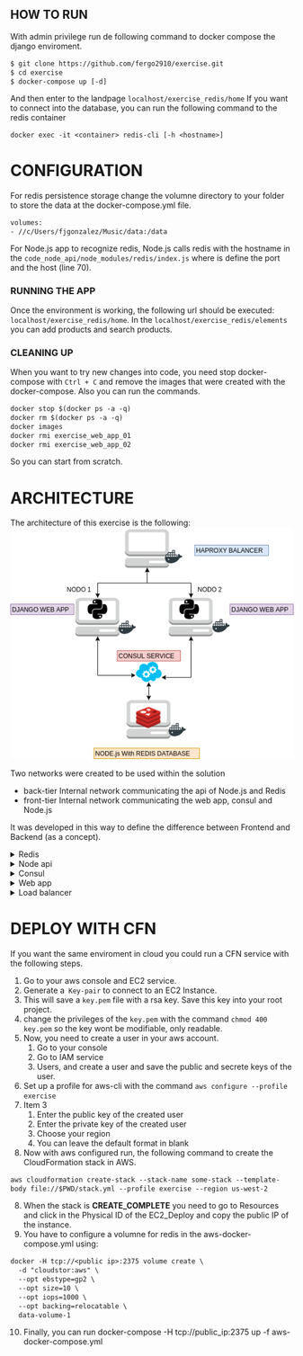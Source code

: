 ## HOW TO RUN
With admin privilege run de following command to docker compose the django enviroment.
```
$ git clone https://github.com/fergo2910/exercise.git
$ cd exercise
$ docker-compose up [-d]
```
And then enter to the landpage `localhost/exercise_redis/home`
If you want to connect into the database, you can run the following command to the redis container
```
docker exec -it <container> redis-cli [-h <hostname>]
```

# CONFIGURATION
For redis persistence storage change the volumne directory to your folder to store the data at the docker-compose.yml file.
```
volumes:
- //c/Users/fjgonzalez/Music/data:/data
```
For Node.js app to recognize redis, Node.js calls redis with the hostname in the  `code_node_api/node_modules/redis/index.js` where is define the port and the host (line 70).

### RUNNING THE APP
Once the environment is working, the following url should be executed: `localhost/exercise_redis/home`.
In the `localhost/exercise_redis/elements` you can add products and search products.

### CLEANING UP
When you want to try new changes into code, you need stop docker-compose with `Ctrl + C` and remove the images that were created with the docker-compose.
Also you can run the commands.
```
docker stop $(docker ps -a -q)
docker rm $(docker ps -a -q)
docker images
docker rmi exercise_web_app_01
docker rmi exercise_web_app_02
```
So you can start from scratch.

# ARCHITECTURE
The architecture of this exercise is the following:
![ARCHITECTURE](exercise.png?raw=true "ARCHITECTURE")

Two networks were created to be used within the solution
- back-tier
  Internal network communicating the api of Node.js and Redis
- front-tier
  Internal network communicating the web app, consul and Node.js

It was developed in this way to define the difference between Frontend and Backend (as a concept).  

<details>
  <summary>Redis</summary>
  <p>Images: redis:latest</p>
  <p>Using its default configuration and storing information persistently outside the container.</p>
  <p>Hostname within back-tier network: 'redis'</p>
  <p>Visible port for tests: 6379</p>
</details>

<details>
  <summary>Node api</summary>
  <p>Image: node:latest</p>
  <p>Generator of api as REST server and storage in Redis, self registration of services to consul when the container starts.</p>
  <p>Hostname within back-tier network: 'node_api'</p>
  <p>Visible port for test: 7000</p>
</details>

<details>
  <summary>Consul</summary>
  <p>Image: consul:latest</p>
  <p>Service check and service provider for web app and api communication. Shows and provides the web app with the available node to consume the 'service_api' service self-registered by node_api</p>
  <p>Hostname within front-tier network: 'consul'</p>
  <p>Visible port for test: 8500</p>
</details>

<details>
  <summary>Web app</summary>
  <p>Image: exercise_web_app_0#</p>
  <p>Web application nodes in django framework. Entry, request and sample of information stored in redis. Consume consul service to obtain node, node give the connection of the REST server and then retrive the result. Image generated with Dockerfile when executing the `docker-compose up` command</p>
  <p>Hostname within front-tier network: 'web_app_01' and 'web_app_02'</p>
  <p>Visible port for test: 8000 and 9000</p>
  <p>URL for exercise: localhost:[port]/exercise_redis/home</p>
</details>

<details>
  <summary>Load balancer</summary>
  <p>Image: dockercloud/haproxy:latest</p>
  <p>Load balancer using haproxy, round robin with docker links to web app.</p>
  <p>Hostname within front-tier network: 'lb'</p>
  <p>Visible port for test: 80</p>
  <p>URL for exercise: localhost/exercise_redis/home</p>
</details>

# DEPLOY WITH CFN
If you want the same enviroment in cloud you could run a CFN service with the following steps.
1. Go to your aws console and EC2 service.
2. Generate a` Key-pair` to connect to an EC2 Instance.
3. This will save a `key.pem` file with a rsa key. Save this key into your root project.
4. change the privileges of the `key.pem` with the command `chmod 400 key.pem` so the key wont be modifiable, only readable.
5. Now, you need to create a user in your aws account.
   1. Go to your console
   2.  Go to IAM service
   3.  Users, and create a user and save the public and secrete keys of the user.
6.  Set up a profile for aws-cli with the command `aws configure --profile exercise`
1. Item 3
   1. Enter the public key of the created user
   2.  Enter the private key of the created user
   3.  Choose your region
   4.  You can leave the default format in blank
7.  Now with aws configured run, the following command to create the CloudFormation stack in AWS.
```
aws cloudformation create-stack --stack-name some-stack --template-body file://$PWD/stack.yml --profile exercise --region us-west-2
```
8.  When the stack is **CREATE_COMPLETE** you need to go to Resources and click in the Physical ID of the EC2_Deploy and copy the public IP of the instance.
9.  You have to configure a volumne for redis in the aws-docker-compose.yml using:
```
docker -H tcp://<public ip>:2375 volume create \
  -d "cloudstor:aws" \
  --opt ebstype=gp2 \
  --opt size=10 \
  --opt iops=1000 \
  --opt backing=relocatable \
  data-volume-1
```
10. Finally, you can run docker-compose -H tcp://public_ip:2375 up -f aws-docker-compose.yml

